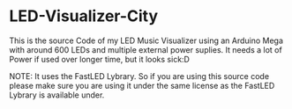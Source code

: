 # LED-Visualizer-City
This is the source Code of my LED Music Visualizer using an Arduino Mega with around 600 LEDs and multiple external power suplies. It needs a lot of Power if used over
longer time, but it looks sick:D

NOTE: It uses the FastLED Lybrary. So if you are using this source code please make sure you are using it under the same license as the FastLED Lybrary is available under.
